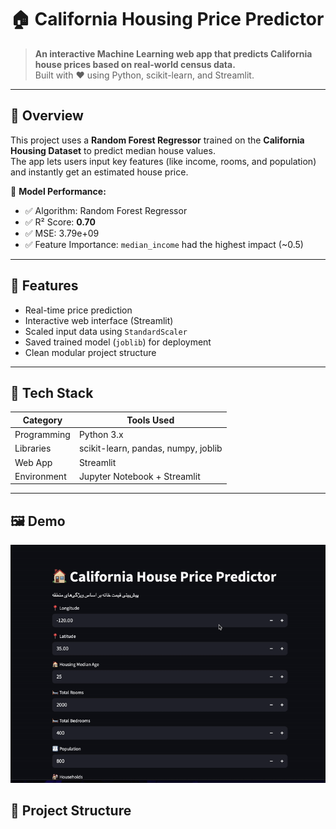 # 🏠 California Housing Price Predictor  

> **An interactive Machine Learning web app that predicts California house prices based on real-world census data.**  
> Built with ❤️ using Python, scikit-learn, and Streamlit.  

---

## 🚀 Overview  
This project uses a **Random Forest Regressor** trained on the **California Housing Dataset** to predict median house values.  
The app lets users input key features (like income, rooms, and population) and instantly get an estimated house price.  

🧠 **Model Performance:**  
- ✅ Algorithm: Random Forest Regressor  
- ✅ R² Score: **0.70**  
- ✅ MSE: 3.79e+09  
- ✅ Feature Importance: `median_income` had the highest impact (~0.5)

---

## 🧩 Features  
- Real-time price prediction  
- Interactive web interface (Streamlit)  
- Scaled input data using `StandardScaler`  
- Saved trained model (`joblib`) for deployment  
- Clean modular project structure  

---

## 🧠 Tech Stack  
| Category | Tools Used |
|-----------|-------------|
| Programming | Python 3.x |
| Libraries | scikit-learn, pandas, numpy, joblib |
| Web App | Streamlit |
| Environment | Jupyter Notebook + Streamlit |

---


## 🖼️ Demo
![Demo](demo_gif.gif)
## 📁 Project Structure  
